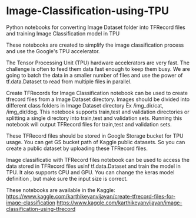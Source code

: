 # Image-Classification-using-TPU
Python notebooks for converting Image Dataset folder into TFRecord files and training Image Classification model in TPU

These notebooks are created to simplify the image classification process and use the Google's TPU accelerator. 

The Tensor Processing Unit (TPU) hardware accelerators are very fast. The challenge is often to feed them data fast enough to keep them busy. We are going to batch the data in a smaller number of files and use the power of tf.data.Dataset to read from multiple files in parallel.

Create TFRecords for Image Classification notebook can be used to create tfrecord files from a Image Dataset directory. Images should be divided into different class folders in Image Dataset directory  Ex /img_dir/cat, /img_dir/dog. This notebook supports train,test and validation directories or splitting a single directory into train,test and validation sets. Running this notebook will output TFRecord files for train,test and validation sets.

These TFRecord files should be stored in Google Storage bucket for TPU usage. You can get GS bucket path of Kaggle public datasets. So you can create a public dataset by uploading these TFRecord files.

Image classificatio with TFRecord files notebook can be used to access the data stored in TFRecord files usinf tf.data.Dataset and train the model in TPU. It also supports CPU and GPU. You can change the keras model definition , but make sure the input size is correct.

These notebooks are available in the Kaggle: 
https://www.kaggle.com/karthikeyanvijayan/create-tfrecord-files-for-image-classification
https://www.kaggle.com/karthikeyanvijayan/image-classification-using-tfrecord
